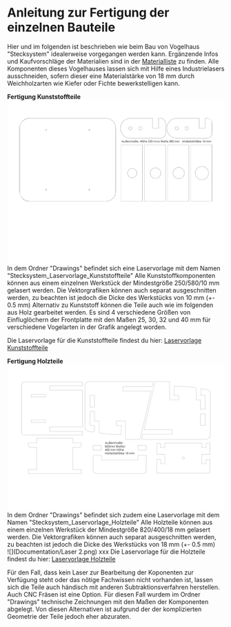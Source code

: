 # Anleitung zur Fertigung der einzelnen Bauteile

Hier und im folgenden ist beschrieben wie beim Bau von Vogelhaus "Stecksystem" idealerweise vorgegangen werden kann. Ergänzende Infos und Kaufvorschläge der Materialien sind in der [Materialliste](../Materialliste_Stecksystem.pdf) zu finden. Alle Komponenten dieses Vogelhauses lassen sich mit Hilfe eines Industrielasers ausschneiden, sofern dieser eine Materialstärke von 18 mm durch Weichholzarten wie Kiefer oder Fichte bewerkstelligen kann. 

__Fertigung Kunststoffteile__
![](L1.png)
In dem Ordner "Drawings" befindet sich eine Laservorlage mit dem Namen "Stecksystem_Laservorlage_Kunststoffteile" Alle Kunststoffkomponenten können aus einem einzelnen Werkstück der Mindestgröße 250/580/10 mm gelasert werden. Die Vektorgrafiken können auch separat ausgeschnitten werden, zu beachten ist jedoch die Dicke des Werkstücks von 10 mm (+- 0.5 mm) Alternativ zu Kunststoff können die Teile auch wie im folgenden aus Holz gearbeitet werden. Es sind 4 verschiedene Größen von Einfluglöchern der Frontplatte mit den Maßen 25, 30, 32 und 40 mm für verschiedene Vogelarten in der Grafik angelegt worden.  

Die Laservorlage für die Kunststoffteile findest du hier: [Laservorlage Kunststoffteile](../Drawings/Stecksystem_Laservorlage_Kunststoffteile.svg)

__Fertigung Holzteile__
![](L2.png)
In dem Ordner "Drawings" befindet sich zudem eine Laservorlage mit dem Namen "Stecksystem_Laservorlage_Holzteile" Alle Holzteile können aus einem einzelnen Werkstück der Mindestgröße 820/400/18 mm gelasert werden. Die Vektorgrafiken können auch separat ausgeschnitten werden, zu beachten ist jedoch die Dicke des Werkstücks von 18 mm (+- 0.5 mm)  
![](Documentation/Laser 2.png) xxx
Die Laservorlage für die Holzteile findest du hier: [Laservorlage Holzteile](../Drawings/Stecksystem_Laservorlage_Holzteile.svg)


Für den Fall, dass kein Laser zur Bearbeitung der Koponenten zur Verfügung steht oder das nötige Fachwissen nicht vorhanden ist, lassen sich die Teile auch händisch mit anderen Subtraktionsverfahren herstellen. Auch CNC Fräsen ist eine Option. Für diesen Fall wurdem im Ordner "Drawings" technische Zeichnungen mit den Maßen der Komponenten abgelegt. Von diesen Alternativen ist aufgrund der der komplizierten Geometrie der Teile jedoch eher abzuraten.  


